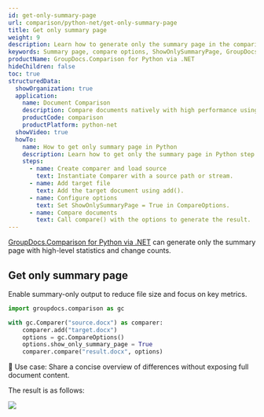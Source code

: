 ```yaml
---
id: get-only-summary-page
url: comparison/python-net/get-only-summary-page
title: Get only summary page
weight: 9
description: Learn how to generate only the summary page in the comparison result using GroupDocs.Comparison for Python via .NET.
keywords: Summary page, compare options, ShowOnlySummaryPage, GroupDocs.Comparison Python
productName: GroupDocs.Comparison for Python via .NET
hideChildren: false
toc: true
structuredData:
  showOrganization: true
  application:
    name: Document Comparison
    description: Compare documents natively with high performance using Python and GroupDocs.Comparison for Python via .NET
    productCode: comparison
    productPlatform: python-net
  showVideo: true
  howTo:
    name: How to get only summary page in Python
    description: Learn how to get only the summary page in Python step by step
    steps:
      - name: Create comparer and load source
        text: Instantiate Comparer with a source path or stream.
      - name: Add target file
        text: Add the target document using add().
      - name: Configure options
        text: Set ShowOnlySummaryPage = True in CompareOptions.
      - name: Compare documents
        text: Call compare() with the options to generate the result.
---
```


[GroupDocs.Comparison for Python via .NET](https://products.groupdocs.com/comparison/python-net) can generate only the summary page with high-level statistics and change counts.

## Get only summary page

Enable summary-only output to reduce file size and focus on key metrics.

```python
import groupdocs.comparison as gc

with gc.Comparer("source.docx") as comparer:
    comparer.add("target.docx")
    options = gc.CompareOptions()
    options.show_only_summary_page = True
    comparer.compare("result.docx", options)
```

🔹 Use case: Share a concise overview of differences without exposing full document content.

The result is as follows:

![](/comparison/python-net/images/get-only-summary-page.png)


